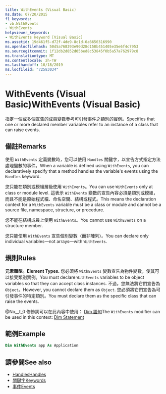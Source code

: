 ```yaml
---
title: WithEvents (Visual Basic)
ms.date: 07/20/2015
f1_keywords:
- vb.WithEvents
- WithEvents
helpviewer_keywords:
- WithEvents keyword [Visual Basic]
ms.assetid: 19d461f5-d72f-4de9-8c1d-0a6650316990
ms.openlocfilehash: 50d5a768393e90d28d150b451405e35e6f4c7953
ms.sourcegitcommit: 1f12db2d852d05bed8c53845f0b5a57a762979c8
ms.translationtype: MT
ms.contentlocale: zh-TW
ms.lasthandoff: 10/18/2019
ms.locfileid: "72583034"
---
```

# <a name="withevents-visual-basic"></a><span data-ttu-id="76ddb-102">WithEvents (Visual Basic)</span><span class="sxs-lookup"><span data-stu-id="76ddb-102">WithEvents (Visual Basic)</span></span>
<span data-ttu-id="76ddb-103">指定一個或多個宣告的成員變數參考可引發事件之類別的實例。</span><span class="sxs-lookup"><span data-stu-id="76ddb-103">Specifies that one or more declared member variables refer to an instance of a class that can raise events.</span></span>

## <a name="remarks"></a><span data-ttu-id="76ddb-104">備註</span><span class="sxs-lookup"><span data-stu-id="76ddb-104">Remarks</span></span>

<span data-ttu-id="76ddb-105">使用 `WithEvents` 定義變數時，您可以使用 `Handles` 關鍵字，以宣告方式指定方法處理變數的事件。</span><span class="sxs-lookup"><span data-stu-id="76ddb-105">When a variable is defined using `WithEvents`, you can declaratively specify that a method handles the variable's events using the `Handles` keyword.</span></span>

<span data-ttu-id="76ddb-106">您只能在類別或模組層級使用 `WithEvents`。</span><span class="sxs-lookup"><span data-stu-id="76ddb-106">You can use `WithEvents` only at class or module level.</span></span> <span data-ttu-id="76ddb-107">這表示 `WithEvents` 變數的宣告內容必須是類別或模組，而且不能是原始程式檔、命名空間、結構或程式。</span><span class="sxs-lookup"><span data-stu-id="76ddb-107">This means the declaration context for a `WithEvents` variable must be a class or module and cannot be a source file, namespace, structure, or procedure.</span></span>

<span data-ttu-id="76ddb-108">您不能在結構成員上使用 `WithEvents`。</span><span class="sxs-lookup"><span data-stu-id="76ddb-108">You cannot use `WithEvents` on a structure member.</span></span>

<span data-ttu-id="76ddb-109">您只能使用 `WithEvents` 宣告個別變數（而非陣列）。</span><span class="sxs-lookup"><span data-stu-id="76ddb-109">You can declare only individual variables—not arrays—with `WithEvents`.</span></span>

## <a name="rules"></a><span data-ttu-id="76ddb-110">規則</span><span class="sxs-lookup"><span data-stu-id="76ddb-110">Rules</span></span>

<span data-ttu-id="76ddb-111">**元素類型。**</span><span class="sxs-lookup"><span data-stu-id="76ddb-111">**Element Types.**</span></span> <span data-ttu-id="76ddb-112">您必須將 `WithEvents` 變數宣告為物件變數，使其可以接受類別實例。</span><span class="sxs-lookup"><span data-stu-id="76ddb-112">You must declare `WithEvents` variables to be object variables so that they can accept class instances.</span></span> <span data-ttu-id="76ddb-113">不過，您無法將它們宣告為 `Object`。</span><span class="sxs-lookup"><span data-stu-id="76ddb-113">However, you cannot declare them as `Object`.</span></span> <span data-ttu-id="76ddb-114">您必須將它們宣告為可引發事件的特定類別。</span><span class="sxs-lookup"><span data-stu-id="76ddb-114">You must declare them as the specific class that can raise the events.</span></span>

<span data-ttu-id="76ddb-115">@No__t_0 修飾詞可以在此內容中使用： [Dim 語句](../../../visual-basic/language-reference/statements/dim-statement.md)</span><span class="sxs-lookup"><span data-stu-id="76ddb-115">The `WithEvents` modifier can be used in this context: [Dim Statement](../../../visual-basic/language-reference/statements/dim-statement.md)</span></span>

## <a name="example"></a><span data-ttu-id="76ddb-116">範例</span><span class="sxs-lookup"><span data-stu-id="76ddb-116">Example</span></span>

```vb
Dim WithEvents app As Application
```

## <a name="see-also"></a><span data-ttu-id="76ddb-117">請參閱</span><span class="sxs-lookup"><span data-stu-id="76ddb-117">See also</span></span>

- [<span data-ttu-id="76ddb-118">Handles</span><span class="sxs-lookup"><span data-stu-id="76ddb-118">Handles</span></span>](../../../visual-basic/language-reference/statements/handles-clause.md)
- [<span data-ttu-id="76ddb-119">關鍵字</span><span class="sxs-lookup"><span data-stu-id="76ddb-119">Keywords</span></span>](../../../visual-basic/language-reference/keywords/index.md)
- [<span data-ttu-id="76ddb-120">事件</span><span class="sxs-lookup"><span data-stu-id="76ddb-120">Events</span></span>](../../../visual-basic/programming-guide/language-features/events/index.md)
